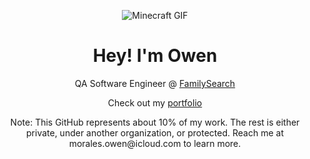 <p align="center"> <img src="https://media.giphy.com/media/q0s0NVKnLk5WGvsLh3/giphy.gif" alt="Minecraft GIF" /> </p> <h1 align="center">Hey! I'm Owen</h1> <p align="center"> QA Software Engineer @ <a href="https://www.familysearch.org/en/united-states/">FamilySearch</a></p> <p align="center"> Check out my <a href="https://omora14.github.io/owendevhub/portfolio/">portfolio</a> </p> <p align="center"> Note: This GitHub represents about 10% of my work. The rest is either private, under another organization, or protected. Reach me at morales.owen@icloud.com to learn more. </p>
